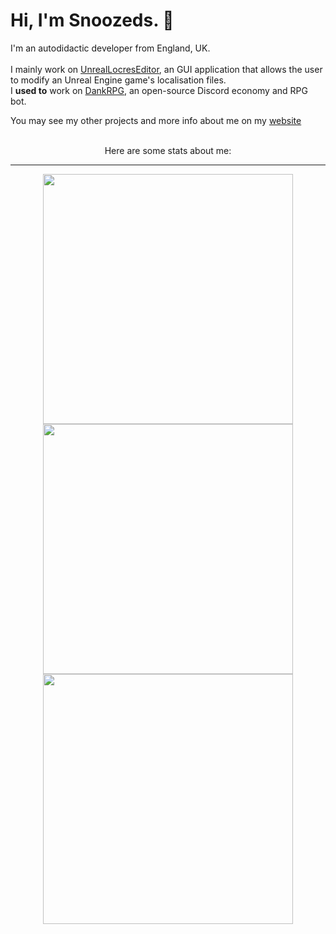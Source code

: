 <h1> Hi, I'm Snoozeds. 👋</h1>
<p>I'm an autodidactic developer from England, UK.<br /><br/>
I mainly work on <a href="https://github.com/snoozeds/UnrealLocresEditor" target="_blank">UnrealLocresEditor</a>, an GUI application that allows the user to modify an Unreal Engine game's localisation files.<br />
I <b>used to</b> work on <a href="https://github.com/Snoozeds/DankRPG" target="_blank">DankRPG</a>, an open-source Discord economy and RPG bot. </p>
You may see my other projects and more info about me on my <a href="https://snoozeds.com" target="_blank">website</a>
<br />
<br />
<p align="center">Here are some stats about me:</p>
<hr class="solid">
</p>
<p align="center">
<img width="400px" src="https://github-readme-stats.vercel.app/api?username=Snoozeds&show_icons=true&hide_border=true&count_private=true&bg_color=00000000&title_color=4c8ed9&text_color=58a6ff&icon_color=58a6ff&cache_seconds=1800" />
<img width="400px" src="https://github-readme-streak-stats.herokuapp.com?user=Snoozeds&hide_border=true&background=00000000&theme=github-dark-blue&date_format=M%20j%5B%2C%20Y%5D" />
<img width="400px" src="https://github-readme-stats.vercel.app/api/top-langs?username=Snoozeds&show_icons=true&locale=en&layout=compact&bg_color=00000000&title_color=4c8ed9&text_color=58a6ff&icon_color=58a6ff&hide_border=true&cache_seconds=1800&langs_count=8" />
</p>
